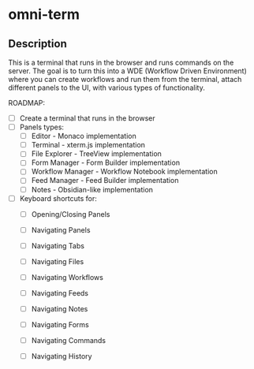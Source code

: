 # omni-term

## Description
This is a terminal that runs in the browser and runs commands on the server.
The goal is to turn this into a WDE (Workflow Driven Environment) where you can
create workflows and run them from the terminal, attach different panels to the UI, with various types of functionality.


ROADMAP:
- [ ] Create a terminal that runs in the browser
- [ ] Panels types:
    - [ ] Editor - Monaco implementation
    - [ ] Terminal - xterm.js implementation
    - [ ] File Explorer - TreeView implementation
    - [ ] Form Manager - Form Builder implementation
    - [ ] Workflow Manager - Workflow Notebook implementation
    - [ ] Feed Manager - Feed Builder implementation
    - [ ] Notes - Obsidian-like implementation
- [ ] Keyboard shortcuts for:
    - [ ] Opening/Closing Panels
    - [ ] Navigating Panels
    - [ ] Navigating Tabs
    - [ ] Navigating Files
    - [ ] Navigating Workflows
    - [ ] Navigating Feeds
    - [ ] Navigating Notes
    - [ ] Navigating Forms
    - [ ] Navigating Commands
    - [ ] Navigating History


